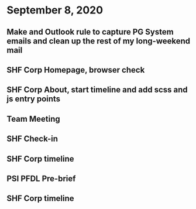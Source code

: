 # September 8, 2020

## Make and Outlook rule to capture PG System emails and clean up the rest of my long-weekend mail

## SHF Corp Homepage, browser check

## SHF Corp About, start timeline and add scss and js entry points

## Team Meeting

## SHF Check-in

## SHF Corp timeline

## PSI PFDL Pre-brief

## SHF Corp timeline